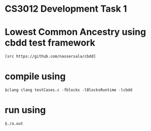 # CS3012 Development Task 1
# Lowest Common Ancestry using cbdd test framework
    [src https://github.com/nassersala/cbdd]

# compile using
    $clang clang testCases.c -fblocks -lBlocksRuntime -lcbdd

# run using
    $./a.out
